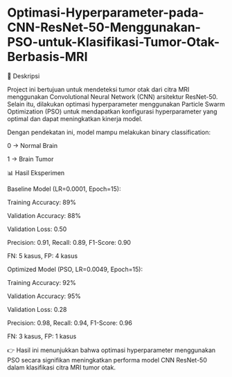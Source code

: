 # Optimasi-Hyperparameter-pada-CNN-ResNet-50-Menggunakan-PSO-untuk-Klasifikasi-Tumor-Otak-Berbasis-MRI

📌 Deskripsi

Project ini bertujuan untuk mendeteksi tumor otak dari citra MRI menggunakan Convolutional Neural Network (CNN) arsitektur ResNet-50.
Selain itu, dilakukan optimasi hyperparameter menggunakan Particle Swarm Optimization (PSO) untuk mendapatkan konfigurasi hyperparameter yang optimal dan dapat meningkatkan kinerja model.

Dengan pendekatan ini, model mampu melakukan binary classification:

0 → Normal Brain

1 → Brain Tumor


📊 Hasil Eksperimen

Baseline Model (LR=0.0001, Epoch=15):

Training Accuracy: 89%

Validation Accuracy: 88%

Validation Loss: 0.50

Precision: 0.91, Recall: 0.89, F1-Score: 0.90

FN: 5 kasus, FP: 4 kasus


Optimized Model (PSO, LR=0.0049, Epoch=15):

Training Accuracy: 92%

Validation Accuracy: 95%

Validation Loss: 0.28

Precision: 0.98, Recall: 0.94, F1-Score: 0.96

FN: 3 kasus, FP: 1 kasus


👉 Hasil ini menunjukkan bahwa optimasi hyperparameter menggunakan PSO secara signifikan meningkatkan performa model CNN ResNet-50 dalam klasifikasi citra MRI tumor otak.
